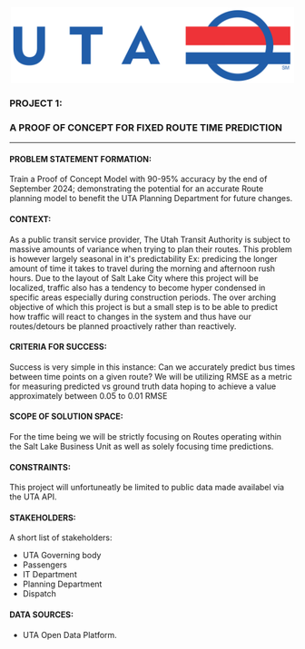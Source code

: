 <div style="text-align: center;">
  <img src="../Images/UTA_logo.png" alt="UTA LOGO" height="133" width="500">
</div>

### PROJECT 1:
### A PROOF OF CONCEPT FOR FIXED ROUTE TIME PREDICTION
***

#### PROBLEM STATEMENT FORMATION:

Train a Proof of Concept Model with 90-95% accuracy by the end of September 2024; demonstrating the potential for an accurate Route planning model to benefit the UTA Planning Department for future changes.

#### CONTEXT:
As a public transit service provider, The Utah Transit Authority is subject to massive amounts of variance when trying to plan their routes.  This problem is however largely seasonal in it's predictability Ex: predicing the longer amount of time it takes to travel during the morning and afternoon rush hours.  Due to the layout of Salt Lake City where this project will be localized, traffic also has a tendency to become hyper condensed in specific areas especially during construction periods.  The over arching objective of which this project is but a small step is to be able to predict how traffic will react to changes in the system and thus have our routes/detours be planned proactively rather than reactively.

#### CRITERIA FOR SUCCESS:
Success is very simple in this instance: Can we accurately predict bus times between time points on a given route?  We will be utilizing RMSE as a metric for measuring predicted vs ground truth data hoping to achieve a value approximately between 0.05 to 0.01 RMSE

#### SCOPE OF SOLUTION SPACE:
For the time being we will be strictly focusing on Routes operating within the Salt Lake Business Unit as well as solely focusing time predictions.

#### CONSTRAINTS:
This project will unfortuneatly be limited to public data made availabel via the UTA API.

#### STAKEHOLDERS:
A short list of stakeholders:
- UTA Governing body
- Passengers
- IT Department
- Planning Department
- Dispatch

#### DATA SOURCES:
- UTA Open Data Platform.